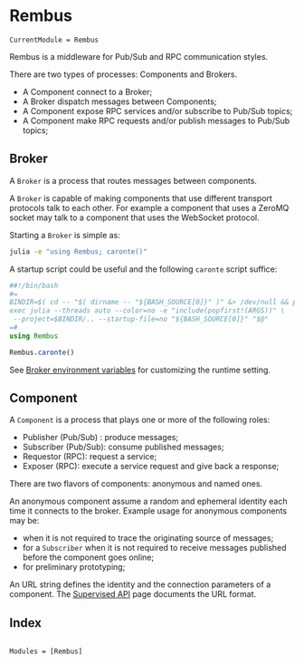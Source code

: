 # Rembus

```@meta
CurrentModule = Rembus
```

Rembus is a middleware for Pub/Sub and RPC communication styles.

There are two types of processes: Components and Brokers.

- A Component connect to a Broker;
- A Broker dispatch messages between Components;
- A Component expose RPC services and/or subscribe to Pub/Sub topics;
- A Component make RPC requests and/or publish messages to Pub/Sub topics;

## Broker

A `Broker` is a process that routes messages between components.

A `Broker` is capable of making components that use different transport protocols talk to each other. For example a component that uses a ZeroMQ socket may talk to a component
that uses the WebSocket protocol.

Starting a `Broker` is simple as:

```sh
julia -e "using Rembus; caronte()"
```

A startup script could be useful and the following `caronte` script suffice:

```julia
##!/bin/bash
#=
BINDIR=$( cd -- "$( dirname -- "${BASH_SOURCE[0]}" )" &> /dev/null && pwd )
exec julia --threads auto --color=no -e "include(popfirst!(ARGS))" \
 --project=$BINDIR/.. --startup-file=no "${BASH_SOURCE[0]}" "$@"
=#
using Rembus

Rembus.caronte()
```

See [Broker environment variables](@ref) for customizing the runtime setting.  

## Component

A `Component` is a process that plays one or more of the following roles:

- Publisher (Pub/Sub) : produce messages;
- Subscriber (Pub/Sub): consume published messages;
- Requestor (RPC): request a service;
- Exposer (RPC): execute a service request and give back a response;

There are two flavors of components: anonymous and named ones.

An anonymous component assume a random and ephemeral identity each time it connects to the broker. Example usage for anonymous components may be:

- when it is not required to trace the originating source of messages;
- for a `Subscriber` when it is not required to receive messages published before the
  component goes online;
- for preliminary prototyping;

An URL string defines the identity and the connection parameters of a component. The [Supervised API](./supervised_api.md#component) page documents the URL format.

## Index

```@index
```

```@autodocs
Modules = [Rembus]
```
